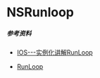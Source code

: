 # NSRunloop


##### 参考资料

* [IOS---实例化讲解RunLoop](http://www.jianshu.com/p/536184bfd163)

* [RunLoop](http://www.jianshu.com/p/e60088c1c46f)
